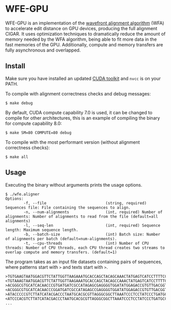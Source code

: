 # WFE-GPU

WFE-GPU is an implementation of the [wavefront alignment algorithm](https://github.com/smarco/WFA)
(WFA) to accelerate edit distance on GPU devices, producing the full alignment
CIGAR. It uses optimization techniques to dramatically reduce the amount of
memory needed by the WFA algorithm, being able to fit more data in the fast
memories of the GPU. Additionally, compute and memory transfers are fully
asynchronous and overlapped.

## Install

Make sure you have installed an updated [CUDA toolkit](https://developer.nvidia.com/cuda-downloads)
and `nvcc` is on your PATH.

To compile with alignment correctness checks and debug messages:
```
$ make debug
```

By default, CUDA compute capability 7.0 is used, it can be changed to compile
for other architectures, this is an example of compiling the binary for compute
capability 8.0:

```
$ make SM=80 COMPUTE=80 debug
```

To compile with the most performant version (without alignment correctness
checks):
```
$ make all
```

## Usage 

Executing the binary without arguments prints the usage options.

```
$ ./wfe.aligner
Options:
        -f, --file                          (string, required) Sequences file: File containing the sequences to align.
        -n, --num-alignments                (int, required) Number of alignments: Number of alignments to read from the file (default=all alignments)
        -l, --seq-len                       (int, required) Sequence length: Maximum sequence length.
        -b, --batch-size                    (int) Batch size: Number of alignments per batch (default=num-alignments).
        -t, --cpu-threads                   (int) Number of CPU threads: Number of CPU threads, each CPU thread creates two streams to overlap compute and memory transfers. (default=1)
```

The program takes as an input file datasets containing pairs of sequences, where
patterns start with `>` and texts start with `>`.

```
>TGTGAAGTAATGGACGTTCTATTGGTTAAGAAATGCACCAGCTACAGCAAACTATGAGTCATCCTTTTCCATGTTAAGCCTGGTTCCTAAACACTTCGTGAAGGACGAAACTTATGCACGCGTCTGCCCAACAGAAATCCTTCGTAACCG
<TGTAAAGTAATGGACGTTCTATTGGTTAAGAAATGCACCAGCTACAGCCAAACTATGAGTCATCCTTTTCCATGTTAAGCCTGGTTCCTAAACACTTCGTGAAGGACGAAACTTATGCACGCGTCTGCCCAACAGAAATCCTTCGTAACCG
>ACGGGCGTGCATCACAACCCGTGATGATCGCCATAGAGCGAGGGGTGGATATGGAGACCGTGTTGACGGTCTCACATATATTTGGTCTAGCACCTTCCGACATGACTTCGTCCTAATCTTACTCGTCAAAACAAAACAATGACAAGATAA
<ACGGGCGTGCATCACAACCCGGATGATCGCCATAGAGCCGAGGGGTGGATATGGAGACCGTGTTGACGGTCTCACATATATTTGGTCTAGCACCTTCCGACATGACTTCGATCCTAATCTTACTCGTCAAAACAAAACAATGACAAGATAA
>ATACCCCCGTCTTATCATACGACCCTAATGCACGCGTTAGGGCGGCTTAAATCCCTCCTATCCCTGATGCCATTTGATGATGAAACTCGTGGCTAAGAAACGCCCAACTGGTCGTCTTTGTCCACCCTGGAAACGCGGGCACCCTCTTAG
<ATCCCACGTCTTATCATACGACCCTAATGCACGCGTTAGGGCGGCTTAAATCCCTCCTATCCCTGATGCCATTTGATGTGAAACTCGTGGCTAAGAAACGCCCAACTGGTCGTCTTTGTCCACCCTGGAAACGCGGGCACCCTCTTAG
...
```
